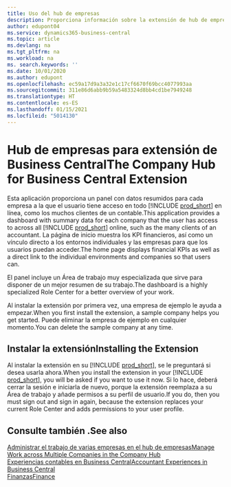 ```yaml
---
title: Uso del hub de empresas
description: Proporciona información sobre la extensión de hub de empresas que puede utilizar para gestionar su trabajo en varias empresas en Business Central.
author: edupont04
ms.service: dynamics365-business-central
ms.topic: article
ms.devlang: na
ms.tgt_pltfrm: na
ms.workload: na
ms. search.keywords: ''
ms.date: 10/01/2020
ms.author: edupont
ms.openlocfilehash: ec59a17d9a3a32e1c17cf6670f69bcc4077993aa
ms.sourcegitcommit: 311e86d6abb9b59a5483324d8bb4cd1be7949248
ms.translationtype: HT
ms.contentlocale: es-ES
ms.lasthandoff: 01/15/2021
ms.locfileid: "5014130"
---
```

# <a name="the-company-hub-for-business-central-extension"></a><span data-ttu-id="1c574-103">Hub de empresas para extensión de Business Central</span><span class="sxs-lookup"><span data-stu-id="1c574-103">The Company Hub for Business Central Extension</span></span>

<span data-ttu-id="1c574-104">Esta aplicación proporciona un panel con datos resumidos para cada empresa a la que el usuario tiene acceso en todo [!INCLUDE [prod_short](includes/prod_short.md)] en línea, como los muchos clientes de un contable.</span><span class="sxs-lookup"><span data-stu-id="1c574-104">This application provides a dashboard with summary data for each company that the user has access to across all [!INCLUDE [prod_short](includes/prod_short.md)] online, such as the many clients of an accountant.</span></span> <span data-ttu-id="1c574-105">La página de inicio muestra los KPI financieros, así como un vínculo directo a los entornos individuales y las empresas para que los usuarios puedan acceder.</span><span class="sxs-lookup"><span data-stu-id="1c574-105">The home page displays financial KPIs as well as a direct link to the individual environments and companies so that users can.</span></span>

<span data-ttu-id="1c574-106">El panel incluye un Área de trabajo muy especializada que sirve para disponer de un mejor resumen de su trabajo.</span><span class="sxs-lookup"><span data-stu-id="1c574-106">The dashboard is a highly specialized Role Center for a better overview of your work.</span></span>

<span data-ttu-id="1c574-107">Al instalar la extensión por primera vez, una empresa de ejemplo le ayuda a empezar.</span><span class="sxs-lookup"><span data-stu-id="1c574-107">When you first install the extension, a sample company helps you get started.</span></span> <span data-ttu-id="1c574-108">Puede eliminar la empresa de ejemplo en cualquier momento.</span><span class="sxs-lookup"><span data-stu-id="1c574-108">You can delete the sample company at any time.</span></span>

## <a name="installing-the-extension"></a><span data-ttu-id="1c574-109">Instalar la extensión</span><span class="sxs-lookup"><span data-stu-id="1c574-109">Installing the Extension</span></span>

<span data-ttu-id="1c574-110">Al instalar la extensión en su [!INCLUDE [prod_short](includes/prod_short.md)], se le preguntará si desea usarla ahora.</span><span class="sxs-lookup"><span data-stu-id="1c574-110">When you install the extension in your [!INCLUDE [prod_short](includes/prod_short.md)], you will be asked if you want to use it now.</span></span> <span data-ttu-id="1c574-111">Si lo hace, deberá cerrar la sesión e iniciarla de nuevo, porque la extensión reemplaza a su Área de trabajo y añade permisos a su perfil de usuario.</span><span class="sxs-lookup"><span data-stu-id="1c574-111">If you do, then you must sign out and sign in again, because the extension replaces your current Role Center and adds permissions to your user profile.</span></span>

## <a name="see-also"></a><span data-ttu-id="1c574-112">Consulte también .</span><span class="sxs-lookup"><span data-stu-id="1c574-112">See also</span></span>

[<span data-ttu-id="1c574-113">Administrar el trabajo de varias empresas en el hub de empresas</span><span class="sxs-lookup"><span data-stu-id="1c574-113">Manage Work across Multiple Companies in the Company Hub</span></span>](company-hub.md)  
[<span data-ttu-id="1c574-114">Experiencias contables en Business Central</span><span class="sxs-lookup"><span data-stu-id="1c574-114">Accountant Experiences in Business Central </span></span>](finance-accounting.md)  
[<span data-ttu-id="1c574-115">Finanzas</span><span class="sxs-lookup"><span data-stu-id="1c574-115">Finance</span></span>](finance.md)  
